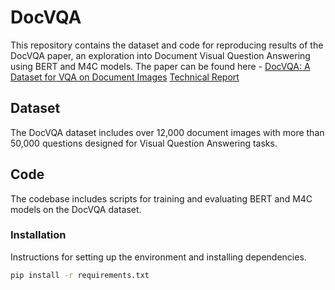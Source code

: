 # DocVQA
This repository contains the dataset and code for reproducing results of the DocVQA paper, an exploration into Document Visual Question Answering using BERT and M4C models.
The paper can be found here - [DocVQA: A Dataset for VQA on Document Images](https://arxiv.org/abs/2007.00398) 
[Technical Report](https://www.overleaf.com/project/6523e0bb952b3bf78d627861)


## Dataset

The DocVQA dataset includes over 12,000 document images with more than 50,000 questions designed for Visual Question Answering tasks.

## Code

The codebase includes scripts for training and evaluating BERT and M4C models on the DocVQA dataset.

### Installation

Instructions for setting up the environment and installing dependencies.

```bash
pip install -r requirements.txt

